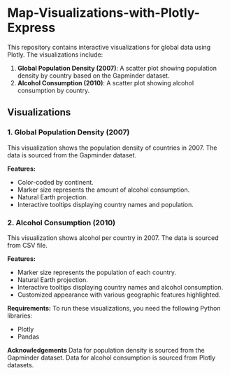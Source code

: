 # Map-Visualizations-with-Plotly-Express
This repository contains interactive visualizations for global data using Plotly. The visualizations include:

1. **Global Population Density (2007)**: A scatter plot showing population density by country based on the Gapminder dataset.
2. **Alcohol Consumption (2010)**: A scatter plot showing alcohol consumption by country.
## Visualizations

### 1. Global Population Density (2007)

This visualization shows the population density of countries in 2007. The data is sourced from the Gapminder dataset.

**Features:**
- Color-coded by continent.
- Marker size represents the amount of alcohol consumption.
- Natural Earth projection.
- Interactive tooltips displaying country names and population.

### 2. Alcohol Consumption (2010)

This visualization shows alcohol per country in 2007. The data is sourced from CSV file.

**Features:**
- Marker size represents the population of each country.
- Natural Earth projection.
- Interactive tooltips displaying country names and alcohol consumption.
- Customized appearance with various geographic features highlighted.

**Requirements:**
To run these visualizations, you need the following Python libraries:
- Plotly
- Pandas

**Acknowledgements**
Data for population density is sourced from the Gapminder dataset.
Data for alcohol consumption is sourced from Plotly datasets.
